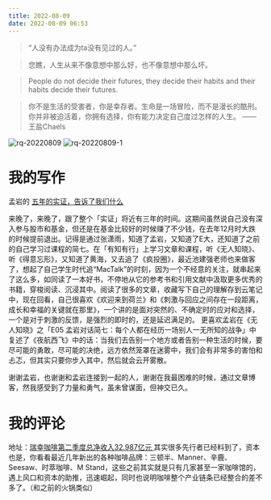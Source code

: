 ```yaml
---
title: 2022-08-09
date: 2022-08-09 06:53
---
```


> “人没有办法成为ta没有见过的人。” ​​​​

> 您瞧，人生从来不像意想中那么好，也不像意想中那么坏。

> People do not decide their futures, they decide their habits and their habits decide their futures.

> 你不是生活的受害者，你是幸存者。生命是一场冒险，而不是漫长的酷刑。你并非被迫活着，你拥有选择，你有能力决定自己度过怎样的人生。 ——王盐Chaels​​​​

![rq-20220809](http://images.iotop.work/uPic/20220809-rq-20220809.jpg)
![rq-20220809-1](http://images.iotop.work/uPic/20220809-rq-20220809-1.jpg)

# 我的写作

孟岩的 [五年的实证，告诉了我们什么](https://mp.weixin.qq.com/s/GJIGtzpeKgOPYM1dzJyaBA)

来晚了，来晚了，跟了整个「实证」将近有三年的时间。这期间虽然说自己没有深入参与股市和基金，但还是在基金比较好的时候赚了不少钱，在去年12月时大跌的时候提前退出。记得是通过张潇雨，知道了孟岩，又知道了E大，还知道了之前的自己学习过课程的简七。在「有知有行」上学习文章和课程，听《无人知晓》、听《得意忘形》，又知道了黄海，又去追了《疯投圈》，最近池建强老师也来做客了，想起了自己学生时代追“MacTalk”的时刻，因为一个不经意的关注，就串起来了这么多，如同读了一本好书，不停地从它的参考书和引用文献中汲取更多优秀的书籍，穿梭阅读、沉浸其中。阅读了很多的文章，收藏写下自己的理解存到云笔记中，现在回看，自己很喜欢《欢迎来到荷兰》和《刺激与回应之间存在一段距离，成长和幸福的关键就在那里》，一个讲的是面对突然的、不确定时的应对和选择，一个是对于刺激的反馈，是强烈的即时的，还是延迟满足的。
更喜欢孟岩在《无人知晓》之「E05 孟岩对话简七：每个人都在经历一场别人一无所知的战争」中复述了《夜航西飞》中的话：当我们去告别一个地方或者告别一种生活的时候，要尽可能的勇敢，尽可能的决绝，远方依然笼罩在迷雾中，我们会有非常多的害怕和忐忑，但其实只要你步入其中，然后就会云开雾散。

谢谢孟岩，也谢谢和孟岩连接到一起的人，谢谢在我最困难的时候，通过文章博客，然我感受到了力量和勇气，虽未曾谋面，但神交已久。


# 我的评论
地址：[瑞幸咖啡第二季度总净收入32.987亿元 ](https://weibo.com/1649173367/M0842lwP2?type=comment#_rnd1660055256616)
其实很多先行者已经料到了，资本也是，你看看最近几年新出的各种咖啡品牌：三顿半、Manner、辛鹿、Seesaw、时萃咖啡、M Stand，这些之前其实就是只有几家甚至一家咖啡馆的，遇上风口和资本的助推，迅速崛起，同时也说明咖啡整个产业链条已经整合的差不多了。（和之前的火锅类似）
